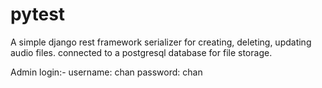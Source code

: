 # pytest



A simple django rest framework serializer for creating, deleting, updating audio files.
connected to a postgresql database for file storage.

Admin login:-
username: chan
password: chan
